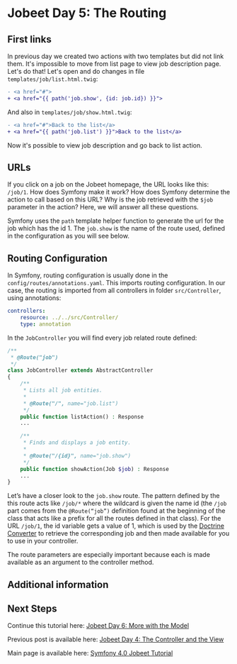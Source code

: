 # Jobeet Day 5: The Routing

## First links

In previous day we created two actions with two templates but did not link them. It's impossible to move from list page to view job description page.
Let's do that! Let's open and do changes in file `templates/job/list.html.twig`:

```diff
- <a href="#">
+ <a href="{{ path('job.show', {id: job.id}) }}">
```

And also in `templates/job/show.html.twig`:

```diff
- <a href="#">Back to the list</a>
+ <a href="{{ path('job.list') }}">Back to the list</a>
```

Now it's possible to view job description and go back to list action.

## URLs

If you click on a job on the Jobeet homepage, the URL looks like this: `/job/1`. How does Symfony make it work? How does Symfony determine the action to call based on this URL?
Why is the job retrieved with the `$job` parameter in the action? Here, we will answer all these questions. 

Symfony uses the `path` template helper function to generate the url for the job which has the id 1. The `job.show` is the name of the route used, defined in the configuration as you will see below.

## Routing Configuration

In Symfony, routing configuration is usually done in the `config/routes/annotations.yaml`. This imports routing configuration.
In our case, the routing is imported from all controllers in folder `src/Controller`, using annotations:

```yaml
controllers:
    resource: ../../src/Controller/
    type: annotation
```

In the `JobController` you will find every job related route defined:
```php
/**
 * @Route("job")
 */
class JobController extends AbstractController
{
    /**
     * Lists all job entities.
     *
     * @Route("/", name="job.list")
     */
    public function listAction() : Response
    ...

    /**
     * Finds and displays a job entity.
     *
     * @Route("/{id}", name="job.show")
     */
    public function showAction(Job $job) : Response
    ...
}
```

Let’s have a closer look to the `job.show` route. The pattern defined by the this route acts like `/job/*` where the wildcard is given the name id (the `/job` part comes from the `@Route(“job”)` definition found at the beginning of the class that acts like a prefix for all the routes defined in that class).
For the URL `/job/1`, the id variable gets a value of 1, which is used by the [Doctrine Converter][1] to retrieve the corresponding job and then made available for you to use in your controller.

The route parameters are especially important because each is made available as an argument to the controller method.

## Additional information

## Next Steps

Continue this tutorial here: [Jobeet Day 6: More with the Model](/days/day-6.md)

Previous post is available here: [Jobeet Day 4: The Controller and the View](/days/day-4.md)

Main page is available here: [Symfony 4.0 Jobeet Tutorial](/README.md)

[1]: http://symfony.com/doc/5.0/bundles/SensioFrameworkExtraBundle/annotations/converters.html